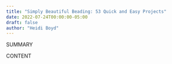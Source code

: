 ```yaml
---
title: "Simply Beautiful Beading: 53 Quick and Easy Projects"
date: 2022-07-24T00:00:00-05:00
draft: false
author: "Heidi Boyd"
---
```


SUMMARY

<!--more-->

CONTENT